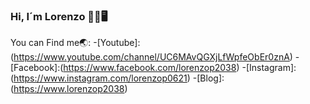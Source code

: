 ### Hi, I´m Lorenzo 👋😌🖥️

You can Find me🌏:
-[Youtube]:(https://www.youtube.com/channel/UC6MAvQGXjLfWpfeObEr0znA)
-[Facebook]:(https://www.facebook.com/lorenzop2038)
-[Instagram]:(https://www.instagram.com/lorenzop0621)
-[Blog]:(https://www.lorenzop2038)
<!--
**lorenzop2038/lorenzop2038** is a ✨ _special_ ✨ repository because its `README.md` (this file) appears on your GitHub profile.

Here are some ideas to get you started:

- 🔭 I’m currently working on ...
- 🌱 I’m currently learning ...
- 👯 I’m looking to collaborate on ...
- 🤔 I’m looking for help with ...
- 💬 Ask me about ...
- 📫 How to reach me: ...
- 😄 Pronouns: ...
- ⚡ Fun fact: ...
-->
